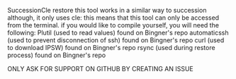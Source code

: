 SuccessionCle restore 
this tool works in a similar way to succession although, it only uses cle: this means that this tool can only be accessed from the terminal. 
if you would like to compile yourself, you will need the following: 
Plutil (used to read values) found on Bingner's repo 
automaticssh (used to prevent disconnection of ssh) found on Bingner's repo
curl (used to download IPSW) found on Bingner's repo
rsync (used during restore process) found on Bingner's repo 


ONLY ASK FOR SUPPORT ON GITHUB BY CREATING AN ISSUE

